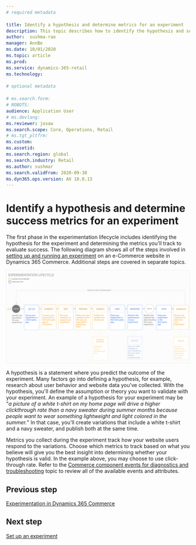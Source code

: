 ```yaml
---
# required metadata

title: Identify a hypothesis and determine metrics for an experiment
description: This topic describes how to identify the hypothesis and success metrics for an experiment you'll run on an e-Commerce website in Dynamics 365 Commerce.
author:  sushma-rao 
manager: AnnBe
ms.date: 10/01/2020
ms.topic: article
ms.prod: 
ms.service: dynamics-365-retail
ms.technology: 

# optional metadata

# ms.search.form: 
# ROBOTS: 
audience: Application User
# ms.devlang: 
ms.reviewer: josaw
ms.search.scope: Core, Operations, Retail
# ms.tgt_pltfrm: 
ms.custom: 
ms.assetid: 
ms.search.region: global
ms.search.industry: Retail
ms.author: sushmar
ms.search.validFrom: 2020-09-30
ms.dyn365.ops.version: AX 10.0.13
---
```


# Identify a hypothesis and determine success metrics for an experiment
The first phase in the experimentation lifecycle includes identifying the hypothesis for the experiment and determining the metrics you'll track to evaluate success. The following diagram shows all of the steps involved in [setting up and running an experiment](experimentation-overview.md) on an e-Commerce website in Dynamics 365 Commerce. Additional steps are covered in separate topics. 

[ ![Experimentation user journey - Identify](./media/experimentation_identify.svg) ](./media/experimentation_identify.svg#lightbox)

A hypothesis is a statement where you predict the outcome of the experiment. Many factors go into defining a hypothesis, for example, research about user behavior and website data you've collected. With the hypothesis, you'll define the assumption or theory you want to validate with your experiment. An example of a hypothesis for your experiment may be "*a picture of a white t-shirt on my home page will drive a higher clickthrough rate than a navy sweater during summer months because people want to wear something lightweight and light colored in the summer.*" In that case, you'll create variations that include a white t-shirt and a navy sweater, and publish both at the same time.

Metrics you collect during the experiment track how your website users respond to the variations. Choose which metrics to track based on what you believe will give you the best insight into determining whether your hypothesis is valid. In the example above, you may choose to use click-through rate. Refer to the [Commerce component events for diagnostics and troubleshooting](../dev-itpro/retail-component-events-diagnostics-troubleshooting#e-commerce-events.md) topic to review all of the available events and attributes.

## Previous step
[Experimentation in Dynamics 365 Commerce](experimentation-overview.md)


## Next step
[Set up an experiment](experimentation-setup.md)
